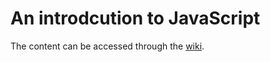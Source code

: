 # An introdcution to JavaScript 

The content can be accessed through the [wiki](https://github.com/jchristlieb/intro-javascript/wiki).
